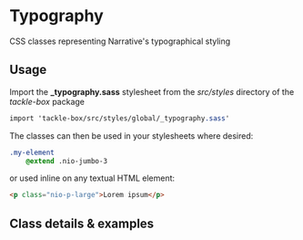 # Typography

CSS classes representing Narrative's typographical styling 

## Usage

Import the **_typography.sass** stylesheet from the _src/styles_ directory of the _tackle-box_ package

```sass
import 'tackle-box/src/styles/global/_typography.sass'
```

The classes can then be used in your stylesheets where desired:

```sass
.my-element
	@extend .nio-jumbo-3
```

or used inline on any textual HTML element:

```html
<p class="nio-p-large">Lorem ipsum</p>
```

## Class details & examples

<TypographyList></TypographyList>